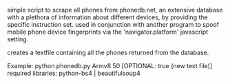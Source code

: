 simple script to scrape all phones from phonedb.net, an extensive database with a plethora of information about different devices, by providing the specific instruction set. used in conjunction with another program to spoof mobile phone device fingerprints via the 'navigator.platform' javascript setting.

creates a textfile containing all the phones returned from the database. 

Example: python phonedb.py Armv8 50 [OPTIONAL: true (new text file)]
required libraries: python-bs4 | beautifulsoup4 
